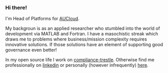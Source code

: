 ### Hi there!

I'm Head of Platforms for [AUCloud](https://australiacloud.com.au).


My backgroun is as an applied researcher who stumbled into the world of development via MATLAB and Fortran.
I have a masochistic streak which draws me to problems where business/mission complexity requires innovative solutions.
If those solutions have an element of supporting good governance even better!

In my open source life I work on [compliance-trestle](https://github.com/IBM/compliance-trestle).
Otherwise find me professionally on [linkedin](https://www.linkedin.com/in/christopherjbutler/) or personally (however infrequently) [here](https://chrisbutlerphotos.com/).

<!--
**butler54/butler54** is a ✨ _special_ ✨ repository because its `README.md` (this file) appears on your GitHub profile.

Here are some ideas to get you started:

- 🔭 I’m currently working on ...
- 🌱 I’m currently learning ...
- 👯 I’m looking to collaborate on ...
- 🤔 I’m looking for help with ...
- 💬 Ask me about ...
- 📫 How to reach me: ...
- 😄 Pronouns: ...
- ⚡ Fun fact: ...
-->
